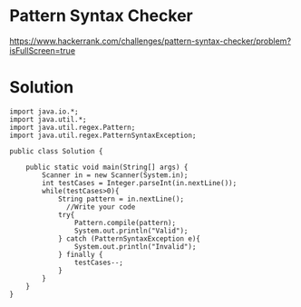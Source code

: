 # Pattern Syntax Checker

https://www.hackerrank.com/challenges/pattern-syntax-checker/problem?isFullScreen=true

# Solution

```
import java.io.*;
import java.util.*;
import java.util.regex.Pattern;
import java.util.regex.PatternSyntaxException;

public class Solution {

    public static void main(String[] args) {
        Scanner in = new Scanner(System.in);
        int testCases = Integer.parseInt(in.nextLine());   
        while(testCases>0){
            String pattern = in.nextLine();
              //Write your code
            try{
                Pattern.compile(pattern);
                System.out.println("Valid");
            } catch (PatternSyntaxException e){
                System.out.println("Invalid");
            } finally {
                testCases--;
            }
        }
    }
}
```